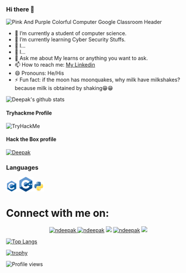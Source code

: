 ### Hi there 👋
![Pink And Purple Colorful Computer Google Classroom Header](https://user-images.githubusercontent.com/79294472/208402886-1b479c60-eaaa-4aa1-81c5-7744344b8276.gif)

- 🔭 I’m currently a student of computer science.
- 🌱 I’m currently learning Cyber Security Stuffs.
- 👯 I...
- 🤔 I...
- 💬 Ask me about My learns or anything you want to ask.
- 📫 How to reach me: [My Linkedin](https://www.linkedin.com/in/nagarkotideepak9/)
- 😄 Pronouns: He/His
- ⚡ Fun fact: if the moon has moonquakes, why milk have milkshakes? because milk is obtained by shaking😁😁

![Deepak's github stats](https://github-readme-stats.vercel.app/api?username=ndeepak&show_icons=true&theme=nightowl)
#### Tryhackme Profile
<img src="https://tryhackme-badges.s3.amazonaws.com/obscurehustle.png" alt="TryHackMe">

<script src="https://tryhackme.com/badge/90524"></script>

#### Hack the Box profile

[ ![Deepak](https://www.hackthebox.eu/badge/image/274425)](https://www.hackthebox.eu/home/users/profile/274425)
### Languages

<p><a href="https://www.cprogramming.com/" target="_blank"><img src="https://raw.githubusercontent.com/devicons/devicon/master/icons/c/c-original.svg" alt="C" width="30" height="30"/></a> <a href="https://www.w3schools.com/cpp/" target="_blank"><img src="https://raw.githubusercontent.com/devicons/devicon/master/icons/cplusplus/cplusplus-original.svg" alt="C++" width="40" height="40"/></a><a href="https://www.python.org" target="_blank"><img src="https://raw.githubusercontent.com/devicons/devicon/master/icons/python/python-original.svg"alt="Python" width="30" height="30"/></a>



# Connect with me on:
<p align="center">
  <a href="https://in.linkedin.com/in/nagarkotideepak9" target="blank">
    <img src="https://img.shields.io/badge/LinkedIn-0077B5?style=for-the-badge&logo=linkedin&logoColor=white" alt="ndeepak"/>
  </a> 
  <a href="https://obscurehustle.medium.com" target="blank"><img src="https://img.shields.io/badge/Medium-12100E?style=for-the-badge&logo=medium&logoColor=white" alt="ndeepak" /></a> 
  <a href="https://twitter.com/ndeepak_" target="blank"><img src="https://img.shields.io/badge/Twitter-1DA1F2?style=for-the-badge&logo=twitter&logoColor=white" /></a> 
    <a href="https://dev.to/ndeepak" target="blank"><img src="https://img.shields.io/badge/dev.to-0A0A0A?style=for-the-badge&logo=dev.to&logoColor=white" alt="ndeepak" /></a>
    <a href="https://www.instagram.com/ndeepak_/"><img src="https://img.shields.io/badge/instagram-%23E4405F.svg?&style=for-the-badge&logo=instagram&logoColor=white" height=25></a>
</p>


[![Top Langs](https://github-readme-stats.vercel.app/api/top-langs/?username=ndeepak&layout=compact&hide=roff&theme=onedark)](https://github.com/ndeepak/)

[![trophy](https://github-profile-trophy.vercel.app/?username=ndeepak&theme=onedark)](https://github.com/ndeepak)

![Profile views](https://gpvc.arturio.dev/ndeepak)

